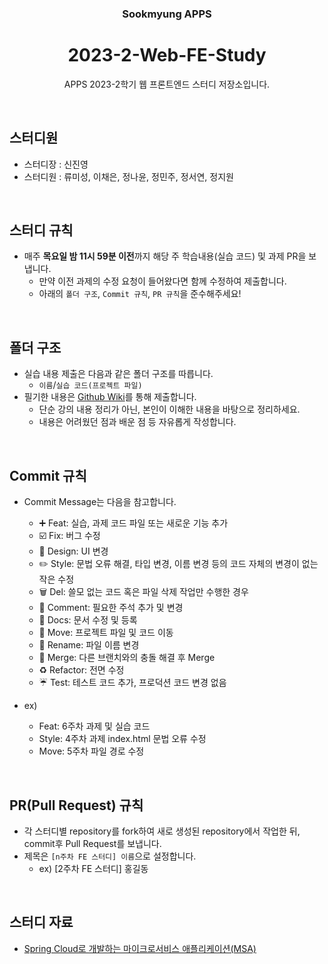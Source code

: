 <div align="center">

### Sookmyung APPS
# 2023-2-Web-FE-Study
APPS 2023-2학기 웹 프론트엔드 스터디 저장소입니다.
</div>

<br>

## 스터디원
- 스터디장 : 신진영
- 스터디원 : 류미성, 이채은, 정나윤, 정민주, 정서연, 정지원

<br>

## 스터디 규칙
- 매주 **목요일 밤 11시 59분 이전**까지 해당 주 학습내용(실습 코드) 및 과제 PR을 보냅니다.
  - 만약 이전 과제의 수정 요청이 들어왔다면 함께 수정하여 제출합니다.
  - 아래의 `폴더 구조`, `Commit 규칙`, `PR 규칙`을 준수해주세요!

<br>

## 폴더 구조
- 실습 내용 제출은 다음과 같은 폴더 구조를 따릅니다.
   - `이름`/`실습 코드(프로젝트 파일)`
- 필기한 내용은 [Github Wiki](https://github.com/APPS-sookmyung/2023-2-Web-FE-Study/wiki)를 통해 제출합니다.
   - 단순 강의 내용 정리가 아닌, 본인이 이해한 내용을 바탕으로 정리하세요.
   - 내용은 어려웠던 점과 배운 점 등 자유롭게 작성합니다.

<br>

## Commit 규칙
- Commit Message는 다음을 참고합니다.
    - ➕ Feat: 실습, 과제 코드 파일 또는 새로운 기능 추가
    - ☑️ Fix: 버그 수정
    - 🎨 Design: UI 변경
    - ✏️ Style: 문법 오류 해결, 타입 변경, 이름 변경 등의 코드 자체의 변경이 없는 작은 수정
    - 🗑️ Del: 쓸모 없는 코드 혹은 파일 삭제 작업만 수행한 경우
    - 🧸 Comment: 필요한 주석 추가 및 변경
    - 📝 Docs: 문서 수정 및 등록
    - 🚚 Move: 프로젝트 파일 및 코드 이동
    - 📛 Rename: 파일 이름 변경
    - 🔀 Merge: 다른 브랜치와의 충돌 해결 후 Merge
    - ♻️ Refactor: 전면 수정
    - ☔️ Test: 테스트 코드 추가, 프로덕션 코드 변경 없음
   
- ex)
  - Feat: 6주차 과제 및 실습 코드
  - Style: 4주차 과제 index.html 문법 오류 수정
  - Move: 5주차 파일 경로 수정

<br>

## PR(Pull Request) 규칙
- 각 스터디별 repository를 fork하여 새로 생성된 repository에서 작업한 뒤, commit후 Pull Request를 보냅니다.
- 제목은 `[n주차 FE 스터디] 이름`으로 설정합니다.
  - ex) [2주차 FE 스터디] 홍길동
<br>

## 스터디 자료
- [Spring Cloud로 개발하는 마이크로서비스 애플리케이션(MSA)](https://www.inflearn.com/course/%EC%8A%A4%ED%94%84%EB%A7%81-%ED%81%B4%EB%9D%BC%EC%9A%B0%EB%93%9C-%EB%A7%88%EC%9D%B4%ED%81%AC%EB%A1%9C%EC%84%9C%EB%B9%84%EC%8A%A4)
